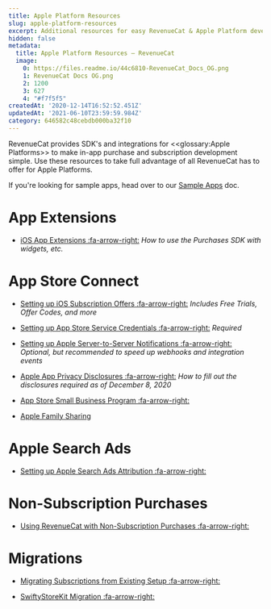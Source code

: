 ```yaml
---
title: Apple Platform Resources
slug: apple-platform-resources
excerpt: Additional resources for easy RevenueCat & Apple Platform development
hidden: false
metadata:
  title: Apple Platform Resources – RevenueCat
  image:
    0: https://files.readme.io/44c6810-RevenueCat_Docs_OG.png
    1: RevenueCat Docs OG.png
    2: 1200
    3: 627
    4: "#f7f5f5"
createdAt: '2020-12-14T16:52:52.451Z'
updatedAt: '2021-06-10T23:59:59.984Z'
category: 646582c48cebdb000ba32f10
---
```

RevenueCat provides SDK's and integrations for <<glossary:Apple Platforms>> to make in-app purchase and subscription development simple. Use these resources to take full advantage of all RevenueCat has to offer for Apple Platforms.

If you're looking for sample apps, head over to our [Sample Apps](doc:sample-apps) doc.

# App Extensions

- [iOS App Extensions :fa-arrow-right:](doc:ios-app-extensions) 
  *How to use the Purchases SDK with widgets, etc.*

# App Store Connect

- [Setting up iOS Subscription Offers :fa-arrow-right:](doc:ios-subscription-offers) 
  *Includes Free Trials, Offer Codes, and more*

- [Setting up App Store Service Credentials :fa-arrow-right:](doc:itunesconnect-app-specific-shared-secret) 
  *Required*

- [Setting up Apple Server-to-Server Notifications :fa-arrow-right:](doc:apple-server-notifications) 
  *Optional, but recommended to speed up webhooks and integration events*

- [Apple App Privacy Disclosures :fa-arrow-right:](doc:apple-app-privacy)
  *How to fill out the disclosures required as of December 8, 2020*

- [App Store Small Business Program :fa-arrow-right:](doc:app-store-small-business-program) 

- [Apple Family Sharing](doc:apple-family-sharing) 

# Apple Search Ads

- [Setting up Apple Search Ads Attribution :fa-arrow-right:](doc:apple-search-ads) 

# Non-Subscription Purchases

- [Using RevenueCat with Non-Subscription Purchases :fa-arrow-right:](doc:non-subscriptions)

# Migrations

- [Migrating Subscriptions from Existing Setup :fa-arrow-right:](doc:migrating-existing-subscriptions) 

- [SwiftyStoreKit Migration :fa-arrow-right:](doc:swiftystorekit)